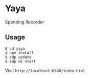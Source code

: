 # Yaya

Spending Recorder

## Usage

    $ cd yaya
    $ npm install
    $ edp update
    $ edp ws start

Visit `http://localhost:8848/index.html`
